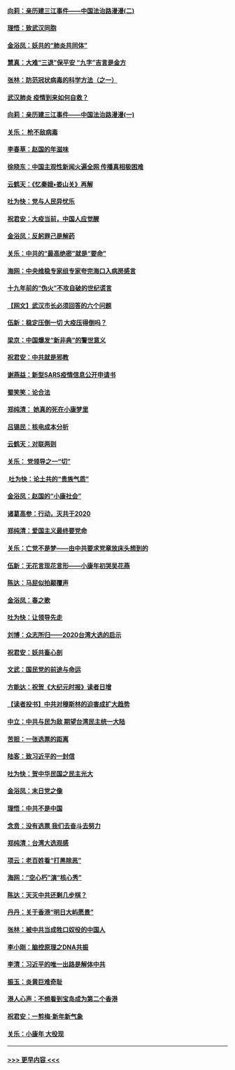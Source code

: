 #### [向莉：亲历建三江事件——中国法治路漫漫(二)](../pages/nsc993/n11829102.md?t=01310202) 
#### [理悟：致武汉同胞](../pages/nsc993/n11831522.md?t=01310202) 
#### [金浴凤：妖共的“肺炎共同体”](../pages/nsc993/n11829448.md?t=01310202) 
#### [慧真：大难“三退”保平安 “九字”吉言是金方](../pages/nsc993/n11829501.md?t=01310202) 
#### [张林：防范冠状病毒的科学方法（之一）](../pages/nsc993/n11828618.md?t=01310202) 
#### [武汉肺炎 疫情到来如何自救？](../pages/nsc993/n11827632.md?t=01310202) 
#### [向莉：亲历建三江事件——中国法治路漫漫(一)](../pages/nsc993/n11827190.md?t=01310202) 
#### [关乐： 枪不敌病毒](../pages/nsc993/n11826746.md?t=01310202) 
#### [李春草：赵国的年滋味](../pages/nsc993/n11826321.md?t=01310202) 
#### [徐晓东：中国主观性新闻火遍全网 传播真相极困难](../pages/nsc993/n11826508.md?t=01310202) 
#### [云鹤天：《忆秦娥▪娄山关》再解](../pages/nsc993/n11824682.md?t=01310202) 
#### [吐为快：党与人民异忧乐](../pages/nsc993/n11824660.md?t=01310202) 
#### [祝君安：大疫当前，中国人应觉醒](../pages/nsc993/n11821946.md?t=01310202) 
#### [金浴凤：反躬罪己是解药](../pages/nsc993/n11820280.md?t=01310202) 
#### [关乐：中共的“最高绝密”就是“要命”](../pages/nsc993/n11816946.md?t=01310202) 
#### [海网：中央维稳专家组专家夸完海口入病房感言](../pages/nsc993/n11815138.md?t=01310202) 
#### [十九年前的“伪火”不攻自破的世纪谎言](../pages/nsc993/n11813238.md?t=01310202) 
#### [【网文】武汉市长必须回答的六个问题](../pages/nsc993/n11813848.md?t=01310202) 
#### [伍新：稳定压倒一切 大疫压得倒吗？](../pages/nsc993/n11812634.md?t=01310202) 
#### [梁京：中国爆发“新非典”的警世意义](../pages/nsc993/n11812554.md?t=01310202) 
#### [祝君安：中共就是邪教](../pages/nsc993/n11812431.md?t=01310202) 
#### [谢燕益：新型SARS疫情信息公开申请书](../pages/nsc993/n11808840.md?t=01310202) 
#### [蜀笑笑：论合法](../pages/nsc993/n11808064.md?t=01310202) 
#### [郑纯清： 她真的死在小康梦里](../pages/nsc993/n11806623.md?t=01310202) 
#### [吕锡民：核电成本分析](../pages/nsc993/n11806284.md?t=01310202) 
#### [云鹤天：对联两则](../pages/nsc993/n11805957.md?t=01310202) 
#### [关乐： 党领导之一“切”](../pages/nsc993/n11804505.md?t=01310202) 
#### [ 吐为快：论土共的“贵族气质”](../pages/nsc993/n11804490.md?t=01310202) 
#### [金浴凤：赵国的“小康社会”](../pages/nsc993/n11804452.md?t=01310202) 
#### [诸葛高参：行动，灭共于2020](../pages/nsc993/n11804120.md?t=01310202) 
#### [郑纯清：爱国主义最终要党命](../pages/nsc993/n11802197.md?t=01310202) 
#### [关乐：亡党不是梦——由中共要求党章放床头想到的](../pages/nsc993/n11802156.md?t=01310202) 
#### [伍新：无花言现花言形——小康年初哭吴花燕](../pages/nsc993/n11800044.md?t=01310202) 
#### [陈达：马屁似拍颠覆声](../pages/nsc993/n11800010.md?t=01310202) 
#### [金浴凤：春之歌](../pages/nsc993/n11797687.md?t=01310202) 
#### [吐为快：让领导先走](../pages/nsc993/n11797512.md?t=01310202) 
#### [刘博：众志所归——2020台湾大选的启示](../pages/nsc993/n11796878.md?t=01310202) 
#### [祝君安：妖共畜心剖](../pages/nsc993/n11794273.md?t=01310202) 
#### [文武：国民党的前途与命运](../pages/nsc993/n11794198.md?t=01310202) 
#### [方能达：祝贺《大纪元时报》读者日增](../pages/nsc993/n11793807.md?t=01310202) 
#### [【读者投书】中共对穆斯林的迫害成扩大趋势](../pages/nsc993/n11791371.md?t=01310202) 
#### [中立：中共与民为敌 期望台湾民主统一大陆](../pages/nsc993/n11790392.md?t=01310202) 
#### [苦胆：一张选票的距离](../pages/nsc993/n11788914.md?t=01310202) 
#### [陆客：致习近平的一封信](../pages/nsc993/n11788867.md?t=01310202) 
#### [吐为快：贺中华民国之民主光大](../pages/nsc993/n11788618.md?t=01310202) 
#### [金浴凤：末日党之像](../pages/nsc993/n11787475.md?t=01310202) 
#### [理悟：中共不是中国](../pages/nsc993/n11787463.md?t=01310202) 
#### [念贲：没有选票  我们去奋斗去努力](../pages/nsc993/n11787398.md?t=01310202) 
#### [郑纯清：台湾大选观感](../pages/nsc993/n11786210.md?t=01310202) 
#### [项云：老百姓看“打黑除恶”](../pages/nsc993/n11785398.md?t=01310202) 
#### [海网：“空心朽”演“核心秀”](../pages/nsc993/n11783874.md?t=01310202) 
#### [陈达：天灭中共还剩几步棋？](../pages/nsc993/n11783719.md?t=01310202) 
#### [丹丹：关于香港“明日大屿愿景”](../pages/nsc993/n11783273.md?t=01310202) 
#### [张林：被中共当成牲口奴役的中国人](../pages/nsc993/n11782397.md?t=01310202) 
#### [李小刚：脑控原理之DNA共振](../pages/nsc993/n11780962.md?t=01310202) 
#### [李清：习近平的唯一出路是解体中共](../pages/nsc993/n11780866.md?t=01310202) 
#### [振玉：炎黄巨难奇耻](../pages/nsc993/n11779632.md?t=01310202) 
#### [港人心声：不想看到宝岛成为第二个香港](../pages/nsc993/n11778817.md?t=01310202) 
#### [祝君安：一剪梅‧新年新气象](../pages/nsc993/n11776340.md?t=01310202) 
#### [关乐：小康年 大役现](../pages/nsc993/n11774213.md?t=01310202) 

----
#### [ >>> 更早内容 <<< ](../indexes/nsc993-earlier.md)

